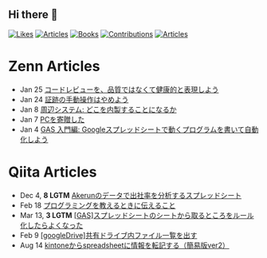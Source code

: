 ## Hi there 👋

<!--https://github.com/antonkomarev/github-profile-views-counter-->
<p align="left">
  <a href="https://zenn.dev/nag8"><img src="https://badgen.org/img/zenn/nag8/likes?style=for-the-badge" alt="Likes" /></a>
  <a href="https://zenn.dev/nag8"><img src="https://badgen.org/img/zenn/nag8/articles?style=for-the-badge" alt="Articles" /></a>
  <a href="https://zenn.dev/nag8?tab=books"><img src="https://badgen.org/img/zenn/nag8/books?style=for-the-badge" alt="Books" /></a>
  <a href="https://qiita.com/nintia8"><img src="https://badgen.org/img/qiita/nintia8/contributions?style=for-the-badge" alt="Contributions" /></a>
  <a href="https://qiita.com/nintia8"><img src="https://badgen.org/img/qiita/nintia8/articles?style=for-the-badge" alt="Articles" /></a>
</p>



# Zenn Articles

<!-- profile updater begin: zenn -->
- Jan 25 [コードレビューを、品質ではなくて健康的と表現しよう](https://zenn.dev/nag8/articles/7da60691935b09)
- Jan 24 [証跡の手動操作はやめよう](https://zenn.dev/nag8/articles/d6339152e885ac)
- Jan 8 [周辺システム: どこを内製することになるか](https://zenn.dev/nag8/articles/f40561baa85a0e)
- Jan 7 [PCを寄贈した](https://zenn.dev/lancers/articles/ba30e4dccc7261)
- Jan 4 [GAS 入門編: Googleスプレッドシートで動くプログラムを書いて自動化しよう](https://zenn.dev/nag8/books/460621b845e44b)
<!-- profile updater end: zenn -->

# Qiita Articles

<!-- profile updater begin: qiita -->
- Dec 4, **8 LGTM** [Akerunのデータで出社率を分析するスプレッドシート](https://qiita.com/nintia8/items/1a3cb0d1295582e6c142)
- Feb 18 [プログラミングを教えるときに伝えること](https://qiita.com/nintia8/items/5909af9eb50c01ec6e2c)
- Mar 13, **3 LGTM** [[GAS]スプレッドシートのシートから取るところをルール化したらよくなった](https://qiita.com/nintia8/items/8b5e5b22533b7091b974)
- Feb 9 [[googleDrive]共有ドライブ内ファイル一覧を出す](https://qiita.com/nintia8/items/dc1f34127a74bce3cc61)
- Aug 14 [kintoneからspreadsheetに情報を転記する（簡易版ver2）](https://qiita.com/nintia8/items/1dc8ba862f4687cd83be)
<!-- profile updater end: qiita -->



<!--
**nag8/nag8** is a ✨ _special_ ✨ repository because its `README.md` (this file) appears on your GitHub profile.

Here are some ideas to get you started:

- 🔭 I’m currently working on ...
- 🌱 I’m currently learning ...
- 👯 I’m looking to collaborate on ...
- 🤔 I’m looking for help with ...
- 💬 Ask me about ...
- 📫 How to reach me: ...
- 😄 Pronouns: ...
- ⚡ Fun fact: ...
-->
